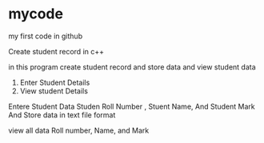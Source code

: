 # mycode
my first code in github

Create student record in c++

in this program create student record and store data 
and view student data

1. Enter Student Details
2. View student Details

Entere Student Data
Studen Roll Number , Stuent Name, And Student Mark And Store data in text file format

view all data Roll number, Name, and Mark

